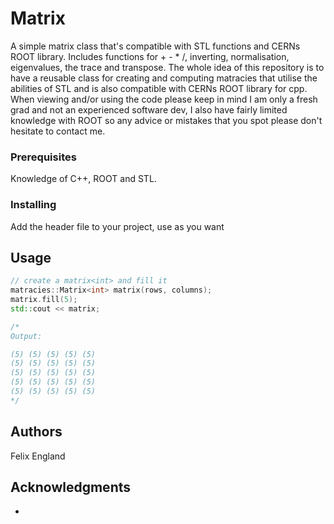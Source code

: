 # Matrix
A simple matrix class that's compatible with STL functions and CERNs ROOT library. Includes functions for + - * /,  inverting, normalisation, eigenvalues, the trace and transpose.
The whole idea of this repository is to have a reusable class for creating and computing matracies that utilise the abilities of STL and is also compatible with CERNs ROOT library for cpp.
When viewing and/or using the code please keep in mind I am only a fresh grad and not an experienced software dev, I also have fairly limited knowledge with ROOT so any advice or mistakes that you spot please don't hesitate to contact me.

### Prerequisites

Knowledge of C++, ROOT and STL.

### Installing

Add the header file to your project, use as you want

## Usage

```cpp
// create a matrix<int> and fill it
matracies::Matrix<int> matrix(rows, columns);
matrix.fill(5);
std::cout << matrix;

/*
Output:

(5) (5) (5) (5) (5)
(5) (5) (5) (5) (5)
(5) (5) (5) (5) (5)
(5) (5) (5) (5) (5)
(5) (5) (5) (5) (5)
*/
```

## Authors

Felix England

## Acknowledgments

* 
